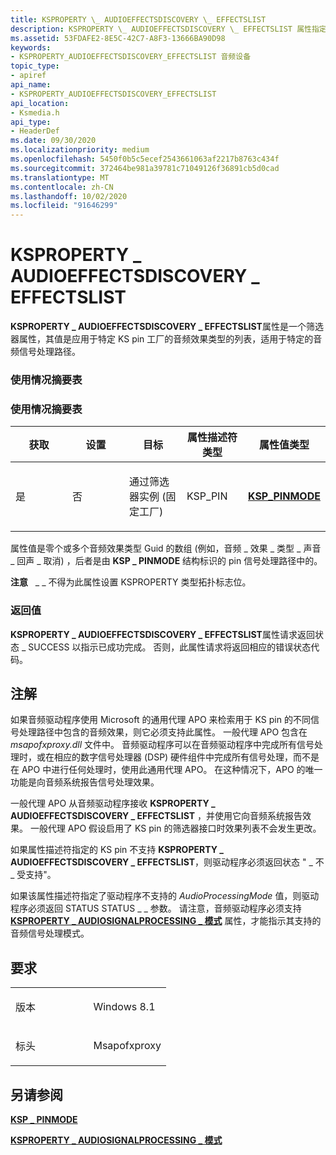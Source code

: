 ```yaml
---
title: KSPROPERTY \_ AUDIOEFFECTSDISCOVERY \_ EFFECTSLIST
description: KSPROPERTY \_ AUDIOEFFECTSDISCOVERY \_ EFFECTSLIST 属性指定静音节点上的通道是否 (静音) 静音 \_ 。
ms.assetid: 53FDAFE2-8E5C-42C7-A8F3-13666BA90D98
keywords:
- KSPROPERTY_AUDIOEFFECTSDISCOVERY_EFFECTSLIST 音频设备
topic_type:
- apiref
api_name:
- KSPROPERTY_AUDIOEFFECTSDISCOVERY_EFFECTSLIST
api_location:
- Ksmedia.h
api_type:
- HeaderDef
ms.date: 09/30/2020
ms.localizationpriority: medium
ms.openlocfilehash: 5450f0b5c5ecef2543661063af2217b8763c434f
ms.sourcegitcommit: 372464be981a39781c71049126f36891cb5d0cad
ms.translationtype: MT
ms.contentlocale: zh-CN
ms.lasthandoff: 10/02/2020
ms.locfileid: "91646299"
---
```

# <a name="ksproperty_audioeffectsdiscovery_effectslist"></a>KSPROPERTY \_ AUDIOEFFECTSDISCOVERY \_ EFFECTSLIST

**KSPROPERTY \_ AUDIOEFFECTSDISCOVERY \_ EFFECTSLIST**属性是一个筛选器属性，其值是应用于特定 KS pin 工厂的音频效果类型的列表，适用于特定的音频信号处理路径。

### <a name="span-idusage_summary_tablespanspan-idusage_summary_tablespanspan-idusage_summary_tablespanusage-summary-table"></a><span id="Usage_Summary_Table"></span><span id="usage_summary_table"></span><span id="USAGE_SUMMARY_TABLE"></span>使用情况摘要表

### <a name="usage-summary-table"></a>使用情况摘要表

<table>
<colgroup>
<col style="width: 20%" />
<col style="width: 20%" />
<col style="width: 20%" />
<col style="width: 20%" />
<col style="width: 20%" />
</colgroup>
<thead>
<tr class="header">
<th>获取</th>
<th>设置</th>
<th>目标</th>
<th>属性描述符类型</th>
<th>属性值类型</th>
</tr>
</thead>
<tbody>
<tr class="odd">
<td><p>是</p></td>
<td><p>否</p></td>
<td><p>通过筛选器实例 (固定工厂) </p></td>
<td><p>KSP_PIN</p></td>
<td><a href="/windows/win32/api/msapofxproxy/ns-msapofxproxy-ksp_pinmode"><strong>KSP_PINMODE</strong></a></td>
</tr>
</tbody>
</table>

属性值是零个或多个音频效果类型 Guid 的数组 (例如，音频 \_ 效果 \_ 类型 \_ 声音 \_ 回声 \_ 取消) ，后者是由 **KSP \_ PINMODE** 结构标识的 pin 信号处理路径中的。

**注意**   \_ \_ 不得为此属性设置 KSPROPERTY 类型拓扑标志位。

### <a name="return-value"></a>返回值

**KSPROPERTY \_ AUDIOEFFECTSDISCOVERY \_ EFFECTSLIST**属性请求返回状态 \_ SUCCESS 以指示已成功完成。 否则，此属性请求将返回相应的错误状态代码。

## <a name="remarks"></a>注解

如果音频驱动程序使用 Microsoft 的通用代理 APO 来检索用于 KS pin 的不同信号处理路径中包含的音频效果，则它必须支持此属性。 一般代理 APO 包含在 *msapofxproxy.dll* 文件中。 音频驱动程序可以在音频驱动程序中完成所有信号处理时，或在相应的数字信号处理器 (DSP) 硬件组件中完成所有信号处理，而不是在 APO 中进行任何处理时，使用此通用代理 APO。 在这种情况下，APO 的唯一功能是向音频系统报告信号处理效果。

一般代理 APO 从音频驱动程序接收 **KSPROPERTY \_ AUDIOEFFECTSDISCOVERY \_ EFFECTSLIST** ，并使用它向音频系统报告效果。 一般代理 APO 假设启用了 KS pin 的筛选器接口时效果列表不会发生更改。

如果属性描述符指定的 KS pin 不支持 **KSPROPERTY \_ AUDIOEFFECTSDISCOVERY \_ EFFECTSLIST**，则驱动程序必须返回状态 " \_ 不 \_ 受支持"。

如果该属性描述符指定了驱动程序不支持的 *AudioProcessingMode* 值，则驱动程序必须返回 STATUS STATUS \_ \_ 参数。 请注意，音频驱动程序必须支持 [**KSPROPERTY \_ AUDIOSIGNALPROCESSING \_ 模式**](ksproperty-audiosignalprocessing-modes.md) 属性，才能指示其支持的音频信号处理模式。

## <a name="requirements"></a>要求

<table>
<colgroup>
<col style="width: 50%" />
<col style="width: 50%" />
</colgroup>
<tbody>
<tr class="odd">
<td><p>版本</p></td>
<td><p>Windows 8.1</p></td>
</tr>
<tr class="even">
<td><p>标头</p></td>
<td>Msapofxproxy</td>
</tr>
</tbody>
</table>

## <a name="see-also"></a>另请参阅

[**KSP \_ PINMODE**](/windows/win32/api/msapofxproxy/ns-msapofxproxy-ksp_pinmode)

[**KSPROPERTY \_ AUDIOSIGNALPROCESSING \_ 模式**](ksproperty-audiosignalprocessing-modes.md)
